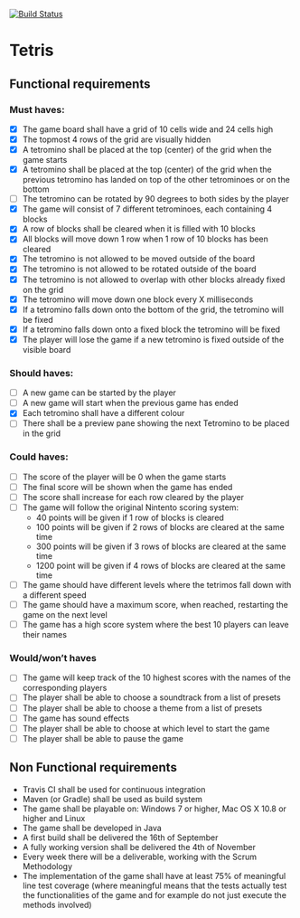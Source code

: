 [![Build Status](https://travis-ci.org/bstinenbosch/tetris.svg?branch=master)](https://travis-ci.org/bstinenbosch/tetris)

# Tetris

## Functional requirements

### Must haves:

- [x] The game board shall have a grid of 10 cells wide and 24 cells high
- [x] The topmost 4 rows of the grid are visually hidden
- [x] A tetromino shall be placed at the top (center) of the grid when the game starts
- [x] A tetromino shall be placed at the top (center) of the grid when the previous tetromino has landed on top of the other tetrominoes or on the bottom
- [ ] The tetromino can be rotated by 90 degrees to both sides by the player
- [x] The game will consist of 7 different tetrominoes, each containing 4 blocks
- [x] A row of blocks shall be cleared when it is filled with 10 blocks
- [x] All blocks will move down 1 row when 1 row of 10 blocks has been cleared
- [x] The tetromino is not allowed to be moved outside of the board
- [x] The tetromino is not allowed to be rotated outside of the board
- [x] The tetromino is not allowed to overlap with other blocks already fixed on the grid
- [x] The tetromino will move down one block every X milliseconds
- [x] If a tetromino falls down onto the bottom of the grid, the tetromino will be fixed
- [x] If a tetromino falls down onto a fixed block the tetromino will be fixed
- [x] The player will lose the game if a new tetromino is fixed outside of the visible board

### Should haves:

- [ ] A new game can be started by the player
- [ ] A new game will start when the previous game has ended
- [x] Each tetromino shall have a different colour
- [ ] There shall be a preview pane showing the next Tetromino to be placed in the grid

### Could haves:

- [ ] The score of the player will be 0 when the game starts
- [ ] The final score will be shown when the game has ended
- [ ] The score shall increase for each row cleared by the player
- [ ] The game will follow the original Nintento scoring system:
  - 40 points will be given if 1 row of blocks is cleared
  - 100 points will be given if 2 rows of blocks are cleared at the same time
  - 300 points will be given if 3 rows of blocks are cleared at the same time
  - 1200 point will be given if 4 rows of blocks are cleared at the same time
- [ ] The game should have different levels where the tetrimos fall down with a different speed
- [ ] The game should have a maximum score, when reached, restarting the game on the next level
- [ ] The game has a high score system where the best 10 players can leave their names

### Would/won’t haves

- [ ] The game will keep track of the 10 highest scores with the names of the corresponding players
- [ ] The player shall be able to choose a soundtrack from a list of presets
- [ ] The player shall be able to choose a theme from a list of presets
- [ ] The game has sound effects
- [ ] The player shall be able to choose at which level to start the game
- [ ] The player shall be able to pause the game

## Non Functional requirements

- Travis CI shall be used for continuous integration
- Maven (or Gradle) shall be used as build system
- The game shall be playable on: Windows 7 or higher, Mac OS X 10.8 or higher and Linux
- The game shall be developed in Java
- A first build shall be delivered the 16th of September
- A fully working version shall be delivered the 4th of November
- Every week there will be a deliverable, working with the Scrum Methodology
- The implementation of the game shall have at least 75% of meaningful line test coverage (where meaningful means that the tests actually test the functionalities of the game and for example do not just execute the methods involved)
